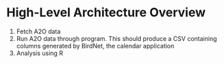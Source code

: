 # High-Level Architecture Overview

1. Fetch A2O data
2. Run A2O data through program. This should produce a CSV containing columns generated by BirdNet, the calendar application
3. Analysis using R
